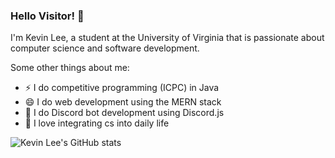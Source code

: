 ### Hello Visitor! 👋

I'm Kevin Lee, a student at the University of Virginia that is passionate about computer science and software development. 

Some other things about me:
- ⚡ I do competitive programming (ICPC) in Java
- 😄 I do web development using the MERN stack
- 💬 I do Discord bot development using Discord.js
- 🌱 I love integrating cs into daily life

![Kevin Lee's GitHub stats](https://github-readme-stats.vercel.app/api?username=123kevinlee&count_private=true&show_icons=true&theme=buefy)

<!--
**123kevinlee/123kevinlee** is a ✨ _special_ ✨ repository because its `README.md` (this file) appears on your GitHub profile.

Here are some ideas to get you started:

- 🔭 I’m currently working on ...
- 🌱 I’m currently learning ...
- 👯 I’m looking to collaborate on ...
- 🤔 I’m looking for help with ...
- 💬 Ask me about ...
- 📫 How to reach me: ...
- 😄 Pronouns: ...
- ⚡ Fun fact: ...
-->
